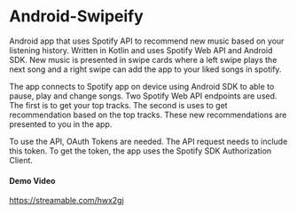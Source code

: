 # Android-Swipeify
Android app that uses Spotify API to recommend new music based on your listening history. Written in Kotlin and uses Spotify Web API and Android SDK. New music is presented in swipe cards where a left swipe plays the next song and a right swipe can add the app to your liked songs in spotify.

The app connects to Spotify app on device using Android SDK to able to pause, play and change songs. Two  Spotify Web API endpoints are used. The first is to get your top tracks. The second is uses to get recommendation based on the top tracks. These new recommendations are presented to you in the app.

To use the API, OAuth Tokens are needed. The API request needs to include this token. To get the token, the app uses the Spotify SDK Authorization Client.

#### Demo Video
https://streamable.com/hwx2gj
